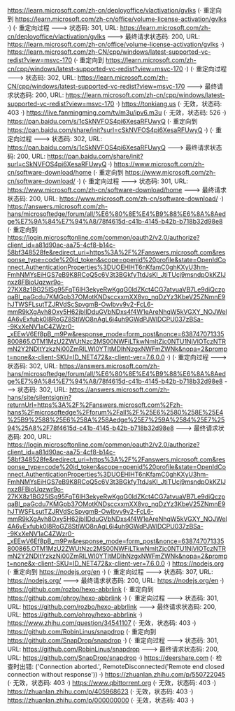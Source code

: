 https://learn.microsoft.com/zh-cn/deployoffice/vlactivation/gvlks (· 重定向到 https://learn.microsoft.com/zh-cn/office/volume-license-activation/gvlks ·)
(· 重定向过程 ---> 状态码: 301, URL: https://learn.microsoft.com/zh-cn/deployoffice/vlactivation/gvlks ---> 最终请求状态码: 200, URL: https://learn.microsoft.com/zh-cn/office/volume-license-activation/gvlks ·)
https://learn.microsoft.com/zh-CN/cpp/windows/latest-supported-vc-redist?view=msvc-170 (· 重定向到 https://learn.microsoft.com/zh-cn/cpp/windows/latest-supported-vc-redist?view=msvc-170 ·)
(· 重定向过程 ---> 状态码: 302, URL: https://learn.microsoft.com/zh-CN/cpp/windows/latest-supported-vc-redist?view=msvc-170 ---> 最终请求状态码: 200, URL: https://learn.microsoft.com/zh-cn/cpp/windows/latest-supported-vc-redist?view=msvc-170 ·)
https://tonkiang.us (· 无效，状态码: 403 ·)
https://live.fanmingming.com/tv/m3u/ipv6.m3u (· 无效，状态码: 526 ·)
https://pan.baidu.com/s/1cSkNVFOS4pi6XesaRFUwyQ (· 重定向到 https://pan.baidu.com/share/init?surl=cSkNVFOS4pi6XesaRFUwyQ ·)
(· 重定向过程 ---> 状态码: 302, URL: https://pan.baidu.com/s/1cSkNVFOS4pi6XesaRFUwyQ ---> 最终请求状态码: 200, URL: https://pan.baidu.com/share/init?surl=cSkNVFOS4pi6XesaRFUwyQ ·)
https://www.microsoft.com/zh-cn/software-download/home (· 重定向到 https://www.microsoft.com/zh-cn/software-download/ ·)
(· 重定向过程 ---> 状态码: 301, URL: https://www.microsoft.com/zh-cn/software-download/home ---> 最终请求状态码: 200, URL: https://www.microsoft.com/zh-cn/software-download/ ·)
https://answers.microsoft.com/zh-hans/microsoftedge/forum/all/%E6%80%8E%E4%B9%88%E6%8A%8Aedge%E7%9A%84%E7%94%A8/78f4615d-c41b-4145-b42b-b718b32d98e8 (· 重定向到 https://login.microsoftonline.com/common/oauth2/v2.0/authorize?client_id=a81d90ac-aa75-4cf8-b14c-58bf348528fe&redirect_uri=https%3A%2F%2Fanswers.microsoft.com&response_type=code%20id_token&scope=openid%20profile&state=OpenIdConnect.AuthenticationProperties%3DUOEHlHT6nKfamC0ghKXyU3hm-FmhNMYsEiHGS7eB9K8RCoQ5c6V3t3BGkfyTtdJsKI_JtiTUcj9msndpOkKZIJnxz8FBioUqzwr9o-27KX8z1BG25ISg95FqT6IH3ekyeRwKgqG0ldZKct4CG7atvuaVB7Le9diQczpqaBl_paGcdu7KMGpb37OMotKNDsccxxmXX8vo_nqDzYz3KbeV25ZNmnE9hJTWSFLsutTZJRVdScSpvgmB-Owlbvv9v2-FcL6-mmR9kXgAvh8Oxy5H62jblIDduGVbNDxs4f4W1eAreNhqW5kVGXY_NOJWel4A6vExfubk0l8RoGZ8StlWO8nAgL6j4uh9GWdPJWlDCPU037zBSa--9KxXeNV1aC4ZWzr0-_xEEwV6Ef8pB_m9Pw&response_mode=form_post&nonce=638747071335800865.OTM1MzU2ZWUtNzc2MS00NWFiLTkwNmItZjc0NTU1NjVlOTczNTRmN2Y2NDItYzkzNi00ZmRlLWI0YTItMDlhNzgxNWFmZWNk&nopa=2&prompt=none&x-client-SKU=ID_NET472&x-client-ver=7.6.0.0 ·)
(· 重定向过程 ---> 状态码: 302, URL: https://answers.microsoft.com/zh-hans/microsoftedge/forum/all/%E6%80%8E%E4%B9%88%E6%8A%8Aedge%E7%9A%84%E7%94%A8/78f4615d-c41b-4145-b42b-b718b32d98e8 ---> 状态码: 302, URL: https://answers.microsoft.com/zh-hans/site/silentsignin?returnUrl=https%3A%2F%2Fanswers.microsoft.com%2Fzh-hans%2Fmicrosoftedge%2Fforum%2Fall%2F%25E6%2580%258E%25E4%25B9%2588%25E6%258A%258Aedge%25E7%259A%2584%25E7%2594%25A8%2F78f4615d-c41b-4145-b42b-b718b32d98e8 ---> 最终请求状态码: 200, URL: https://login.microsoftonline.com/common/oauth2/v2.0/authorize?client_id=a81d90ac-aa75-4cf8-b14c-58bf348528fe&redirect_uri=https%3A%2F%2Fanswers.microsoft.com&response_type=code%20id_token&scope=openid%20profile&state=OpenIdConnect.AuthenticationProperties%3DUOEHlHT6nKfamC0ghKXyU3hm-FmhNMYsEiHGS7eB9K8RCoQ5c6V3t3BGkfyTtdJsKI_JtiTUcj9msndpOkKZIJnxz8FBioUqzwr9o-27KX8z1BG25ISg95FqT6IH3ekyeRwKgqG0ldZKct4CG7atvuaVB7Le9diQczpqaBl_paGcdu7KMGpb37OMotKNDsccxxmXX8vo_nqDzYz3KbeV25ZNmnE9hJTWSFLsutTZJRVdScSpvgmB-Owlbvv9v2-FcL6-mmR9kXgAvh8Oxy5H62jblIDduGVbNDxs4f4W1eAreNhqW5kVGXY_NOJWel4A6vExfubk0l8RoGZ8StlWO8nAgL6j4uh9GWdPJWlDCPU037zBSa--9KxXeNV1aC4ZWzr0-_xEEwV6Ef8pB_m9Pw&response_mode=form_post&nonce=638747071335800865.OTM1MzU2ZWUtNzc2MS00NWFiLTkwNmItZjc0NTU1NjVlOTczNTRmN2Y2NDItYzkzNi00ZmRlLWI0YTItMDlhNzgxNWFmZWNk&nopa=2&prompt=none&x-client-SKU=ID_NET472&x-client-ver=7.6.0.0 ·)
https://nodejs.org (· 重定向到 https://nodejs.org/en ·)
(· 重定向过程 ---> 状态码: 307, URL: https://nodejs.org/ ---> 最终请求状态码: 200, URL: https://nodejs.org/en ·)
https://github.com/rozbo/hexo-abbrlink (· 重定向到 https://github.com/ohroy/hexo-abbrlink ·)
(· 重定向过程 ---> 状态码: 301, URL: https://github.com/rozbo/hexo-abbrlink ---> 最终请求状态码: 200, URL: https://github.com/ohroy/hexo-abbrlink ·)
https://www.zhihu.com/question/34541107 (· 无效，状态码: 403 ·)
https://github.com/RobinLinus/snapdrop (· 重定向到 https://github.com/SnapDrop/snapdrop ·)
(· 重定向过程 ---> 状态码: 301, URL: https://github.com/RobinLinus/snapdrop ---> 最终请求状态码: 200, URL: https://github.com/SnapDrop/snapdrop ·)
https://deershare.com (· 检查时出错: ('Connection aborted.', RemoteDisconnected('Remote end closed connection without response')) ·)
https://zhuanlan.zhihu.com/p/550722045 (· 无效，状态码: 403 ·)
https://www.qbittorrent.org (· 无效，状态码: 403 ·)
https://zhuanlan.zhihu.com/p/405968623 (· 无效，状态码: 403 ·)
https://zhuanlan.zhihu.com/p/000000000 (· 无效，状态码: 403 ·)
